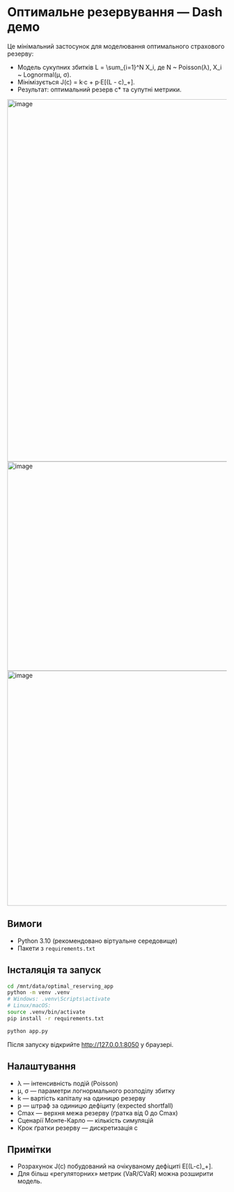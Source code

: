
# Оптимальне резервування — Dash демо

Це мінімальний застосунок для моделювання оптимального страхового резерву:

- Модель сукупних збитків L = \sum_{i=1}^N X_i, де N ~ Poisson(λ), X_i ~ Lognormal(μ, σ).
- Мінімізується J(c) = k·c + p·E[(L - c)_+].
- Результат: оптимальний резерв c* та супутні метрики.

<img width="1316" height="831" alt="image" src="https://github.com/user-attachments/assets/b172fa76-4430-4784-b545-b57a0b4adce9" />

<img width="1281" height="480" alt="image" src="https://github.com/user-attachments/assets/9173e151-9cc6-4c0e-a266-5913d9571c14" />

<img width="987" height="539" alt="image" src="https://github.com/user-attachments/assets/b9453fdf-f88b-46df-a9d0-ef4952a4fa14" />


## Вимоги

- Python 3.10 (рекомендовано віртуальне середовище)
- Пакети з `requirements.txt`

## Інсталяція та запуск

```bash
cd /mnt/data/optimal_reserving_app
python -m venv .venv
# Windows: .venv\Scripts\activate
# Linux/macOS:
source .venv/bin/activate
pip install -r requirements.txt

python app.py
```

Після запуску відкрийте http://127.0.0.1:8050 у браузері.

## Налаштування

- λ — інтенсивність подій (Poisson)
- μ, σ — параметри логнормального розподілу збитку
- k — вартість капіталу на одиницю резерву
- p — штраф за одиницю дефіциту (expected shortfall)
- Cmax — верхня межа резерву (ґратка від 0 до Cmax)
- Сценарії Монте-Карло — кількість симуляцій
- Крок ґратки резерву — дискретизація c

## Примітки

- Розрахунок J(c) побудований на очікуваному дефіциті E[(L-c)_+].
- Для більш «регуляторних» метрик (VaR/CVaR) можна розширити модель.
